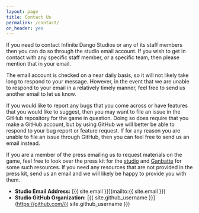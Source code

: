 ```yaml
---
layout: page
title: Contact Us
permalink: /contact/
on_header: yes
---
```


If you need to contact Infinite Dango Studios or any of its staff members then you can do so through the studio email account. If you wish to get in contact with any specific staff member, or a specific team, then please mention that in your email.

The email account is checked on a near daily basis, so it will not likely take long to respond to your message. However, in the event that we are unable to respond to your email in a relatively timely manner, feel free to send us another email to let us know.

If you would like to report any bugs that you come across or have features that you would like to suggest, then you may want to file an issue in the GitHub repository for the game in question. Doing so does require that you make a GitHub account, but by using GitHub we will better be able to respond to your bug report or feature request. If for any reason you are unable to file an issue through GitHub, then you can feel free to send us an email instead.

If you are a member of the press emailing us to request materials on the game, feel free to look over the press kit for the [studio](/press-kit/) and [Ganbatte](/press-kit/ganbatte/) for some such resources. If you need any resources that are not provided in the press kit, send us an email and we will likely be happy to provide you with them.

- **Studio Email Address:** [{{ site.email }}](mailto:{{ site.email }})
- **Studio GitHub Organization:** [{{ site.github_username }}](https://github.com/{{ site.github_username }})
